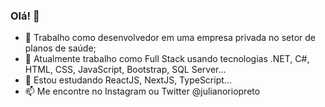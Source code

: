 ### Olá! 👋

- 🔭 Trabalho como desenvolvedor em uma empresa privada no setor de planos de saúde;
- 🌱 Atualmente trabalho como Full Stack usando tecnologias .NET, C#, HTML, CSS, JavaScript, Bootstrap, SQL Server...
- 🤔 Estou estudando ReactJS, NextJS, TypeScript...
- 📫 Me encontre no Instagram ou Twitter @julianoriopreto
